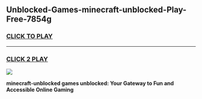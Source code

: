 
## Unblocked-Games-minecraft-unblocked-Play-Free-7854g
<h3>
<a href="https://premium76.site?title=minecraft-unblocked&ref=10A">CLICK TO PLAY</a></h3>
<hr>

<h3>
<a href="https://premium76.site?title=minecraft-unblocked&ref=10A">CLICK 2 PLAY</a>
  
</h3>

<a href="https://premium76.site?title=minecraft-unblocked&ref=10A"><img src="https://clearcache.store/games.png"></a>


**minecraft-unblocked games unblocked: Your Gateway to Fun and Accessible Online Gaming**
